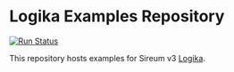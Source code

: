 # Logika Examples Repository

[![Run Status](https://api.shippable.com/projects/569e46641895ca44747022a9/badge?branch=release)](https://app.shippable.com/github/sireum/v3-logika-examples)

This repository hosts examples for Sireum v3 [Logika](http://logika.sireum.org).